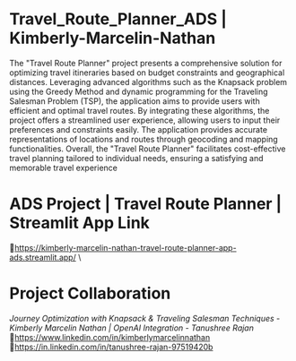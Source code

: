 # Travel_Route_Planner_ADS | Kimberly-Marcelin-Nathan

The "Travel Route Planner" project presents a comprehensive solution for optimizing travel itineraries based on budget constraints and geographical distances. 
Leveraging advanced algorithms such as the Knapsack problem using the Greedy Method and dynamic programming for the Traveling Salesman Problem (TSP), 
the application aims to provide users with efficient and optimal travel routes. By integrating these algorithms, the project offers a streamlined user experience, 
allowing users to input their preferences and constraints easily. The application provides accurate representations of locations and routes through geocoding and mapping functionalities. 
Overall, the "Travel Route Planner" facilitates cost-effective travel planning tailored to individual needs, ensuring a satisfying and memorable travel experience

# ADS Project | Travel Route Planner | Streamlit App Link

🔗https://kimberly-marcelin-nathan-travel-route-planner-app-ads.streamlit.app/ \


# Project Collaboration

*Journey Optimization with Knapsack & Traveling Salesman Techniques - Kimberly Marcelin Nathan | OpenAI Integration - Tanushree Rajan*
🔗https://www.linkedin.com/in/kimberlymarcelinnathan \
🔗https://in.linkedin.com/in/tanushree-rajan-97519420b
